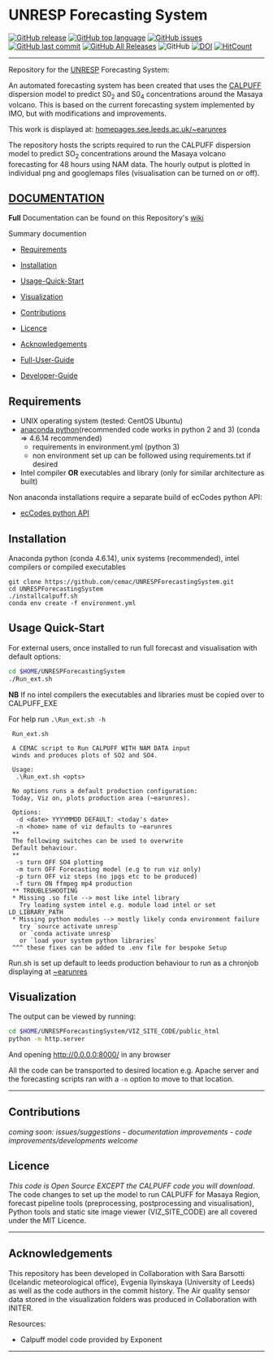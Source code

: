 # UNRESP Forecasting System

[![GitHub release](https://img.shields.io/github/release/cemac/UNRESPForecastingSystem.svg)](https://github.com/cemac/UNRESPForecastingSystem/releases) [![GitHub top language](https://img.shields.io/github/languages/top/cemac/UNRESPForecastingSystem.svg)](https://github.com/cemac/UNRESPForecastingSystem) [![GitHub issues](https://img.shields.io/github/issues/cemac/UNRESPForecastingSystem.svg)](https://github.com/cemac/UNRESPForecastingSystem/issues) [![GitHub last commit](https://img.shields.io/github/last-commit/cemac/UNRESPForecastingSystem.svg)](https://github.com/cemac/UNRESPForecastingSystem/commits/master) [![GitHub All Releases](https://img.shields.io/github/downloads/cemac/UNRESPForecastingSystem/total.svg)](https://github.com/cemac/UNRESPForecastingSystem/releases) ![GitHub](https://img.shields.io/github/license/cemac/UNRESPForecastingSystem.svg) [![DOI](https://zenodo.org/badge/131827149.svg)](https://zenodo.org/badge/latestdoi/131827149)
[![HitCount](http://hits.dwyl.io/{cemac}/{UNRESPForecastingSystem}.svg)](http://hits.dwyl.io/{cemac}/{UNRESPForecastingSystem})


<hr>

Repository for the [UNRESP](https://vumo.cloud/) Forecasting System:

An automated forecasting system has been created that uses the [CALPUFF](http://www.src.com/) dispersion model to predict S0<sub>2</sub> and S0<sub>4</sub> concentrations around the Masaya volcano. This is based on the current forecasting system implemented by IMO, but with modifications and improvements.

This work is displayed at: [homepages.see.leeds.ac.uk/~earunres](https://homepages.see.leeds.ac.uk/~earunres)


The repository hosts the scripts required to run the CALPUFF dispersion model to predict SO<sub>2</sub> concentrations around the Masaya volcano forecasting for 48 hours using NAM data. The hourly output is plotted in individual png and googlemaps files (visualisation can be turned on or off).

## [DOCUMENTATION](https://github.com/cemac/UNRESPForecastingSystem/wiki) ##

**Full** Documentation can be found on this Repository's [wiki](https://github.com/cemac/UNRESPForecastingSystem/wiki)

Summary documention
- [Requirements](#Requirements)
- [Installation](#Installation)
- [Usage-Quick-Start](#Usage-Quick-Start)
- [Visualization](#Visualization)
- [Contributions](#Contributions)
- [Licence](#Licence)
- [Acknowledgements](#Acknowledgements)

- [Full-User-Guide](https://github.com/cemac/UNRESPForecastingSystem/wiki/User-Guide)
- [Developer-Guide](https://github.com/cemac/UNRESPForecastingSystem/wiki/Developer-Guide)

## Requirements ##

* UNIX operating system (tested: CentOS Ubuntu)
* [anaconda python](https://www.anaconda.com/distribution/#download-section)(recommended code works in python 2 and 3) (conda => 4.6.14 recommended)
  * requirements in environment.yml (python 3)
  * non environment set up can be followed using requirements.txt if desired
* Intel compiler **OR** executables and library (only for similar architecture as built)

Non anaconda installations require a separate build of ecCodes python API:
* [ecCodes python API](https://confluence.ecmwf.int//display/ECC/Releases)

## Installation ##

Anaconda python (conda 4.6.14), unix systems (recommended), intel compilers or compiled executables

```
git clone https://github.com/cemac/UNRESPForecastingSystem.git
cd UNRESPForecastingSystem
./installcalpuff.sh
conda env create -f environment.yml
```

## Usage Quick-Start ##

For external users, once installed to run full forecast and visualisation with default options:

```bash
cd $HOME/UNRESPForecastingSystem
./Run_ext.sh
```

**NB** If no intel compilers the executables and libraries must be copied over to CALPUFF_EXE

For help run `.\Run_ext.sh -h`

```
 Run_ext.sh

 A CEMAC script to Run CALPUFF WITH NAM DATA input
 winds and produces plots of SO2 and SO4.

 Usage:
  .\Run_ext.sh <opts>

 No options runs a default production configuration:
 Today, Viz on, plots production area (~earunres).

 Options:
  -d <date> YYYYMMDD DEFAULT: <today's date>
  -n <home> name of viz defaults to ~earunres
 **
 The following switches can be used to overwrite
 Default behaviour.
 **
  -s turn OFF SO4 plotting
  -m turn OFF Forecasting model (e.g to run viz only)
  -p turn OFF viz steps (no jpgs etc to be produced)
  -f turn ON ffmpeg mp4 production
 ** TROUBLESHOOTING
 * Missing .so file --> most like intel library
   Try loading system intel e.g. module load intel or set LD_LIBRARY_PATH
 * Missing python modules --> mostly likely conda environment failure
   try `source activate unresp`
   or `conda activate unresp`
   or `load your system python libraries`
 ^^^ these fixes can be added to .env file for bespoke Setup
```

Run.sh is set up default to leeds production behaviour to run as a chronjob displaying at [~earunres](https://homepages.see.leeds.ac.uk/~earunres/UNRESP_VIZ/index.html)

## Visualization

The output can be viewed by running:

```bash
cd $HOME/UNRESPForecastingSystem/VIZ_SITE_CODE/public_html
python -m http.server
```
And opening http://0.0.0.0:8000/ in any browser

All the code can be transported to desired location e.g. Apache server and the
forecasting scripts ran with a `-n` option to move to that location.

<hr>

## Contributions ##

*coming soon: issues/suggestions - documentation improvements - code improvements/developments welcome*


## Licence ##

*This code is Open Source EXCEPT the CALPUFF code you will download*. The code changes to set up the model to run
CALPUFF for Masaya Region, forecast pipeline tools (preprocessing, postprocessing and visualisation), Python tools and static site image viewer (VIZ_SITE_CODE) are all covered under the MIT Licence.

<hr>

## Acknowledgements ##

This repository has been developed in Collaboration with Sara Barsotti (Icelandic meteorological office),
 Evgenia Ilyinskaya (University of Leeds) as well as the code authors in the commit history. The Air quality sensor data stored in the visualization folders was produced in Collaboration with INITER.

Resources:

* Calpuff model code provided by Exponent

<hr>
